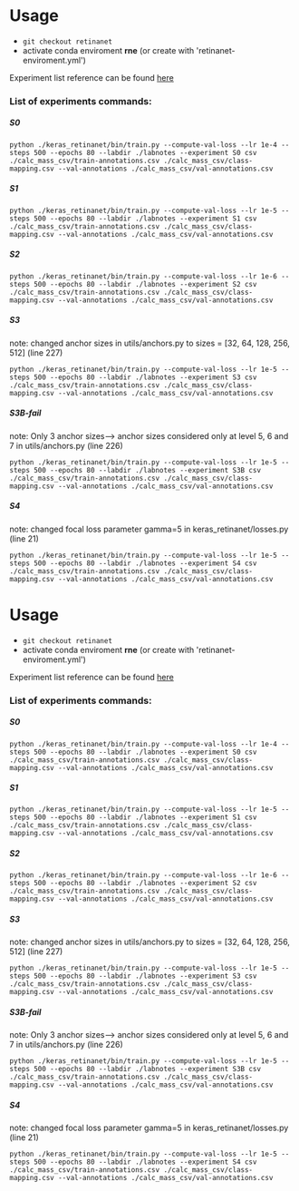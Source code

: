 # Usage

- `git checkout retinanet`
- activate conda enviroment **rne** (or create with 'retinanet-enviroment.yml') 


Experiment list reference can be found [here](https://docs.google.com/spreadsheets/d/1Zs-IN9gQ8vOcLFdOX4foV-iS1ClwsyGjXc5pwQDMUvU/edit#gid=0)

### List of experiments commands:

##### S0

`python ./keras_retinanet/bin/train.py --compute-val-loss --lr 1e-4 --steps 500 --epochs 80 --labdir ./labnotes --experiment S0 csv ./calc_mass_csv/train-annotations.csv ./calc_mass_csv/class-mapping.csv --val-annotations ./calc_mass_csv/val-annotations.csv`

##### S1

`python ./keras_retinanet/bin/train.py --compute-val-loss --lr 1e-5 --steps 500 --epochs 80 --labdir ./labnotes --experiment S1 csv ./calc_mass_csv/train-annotations.csv ./calc_mass_csv/class-mapping.csv --val-annotations ./calc_mass_csv/val-annotations.csv`

##### S2

`python ./keras_retinanet/bin/train.py --compute-val-loss --lr 1e-6 --steps 500 --epochs 80 --labdir ./labnotes --experiment S2 csv ./calc_mass_csv/train-annotations.csv ./calc_mass_csv/class-mapping.csv --val-annotations ./calc_mass_csv/val-annotations.csv`

##### S3

note: changed anchor sizes in utils/anchors.py to sizes = [32, 64, 128, 256, 512] (line 227)

`python ./keras_retinanet/bin/train.py --compute-val-loss --lr 1e-5 --steps 500 --epochs 80 --labdir ./labnotes --experiment S3 csv ./calc_mass_csv/train-annotations.csv ./calc_mass_csv/class-mapping.csv --val-annotations ./calc_mass_csv/val-annotations.csv`


##### S3B-fail

note: Only 3 anchor sizes--> anchor sizes considered only at level 5, 6 and 7 in utils/anchors.py (line 226)

`python ./keras_retinanet/bin/train.py --compute-val-loss --lr 1e-5 --steps 500 --epochs 80 --labdir ./labnotes --experiment S3B csv ./calc_mass_csv/train-annotations.csv ./calc_mass_csv/class-mapping.csv --val-annotations ./calc_mass_csv/val-annotations.csv`



##### S4

note: changed focal loss parameter gamma=5 in keras_retinanet/losses.py (line 21)

`python ./keras_retinanet/bin/train.py --compute-val-loss --lr 1e-5 --steps 500 --epochs 80 --labdir ./labnotes --experiment S4 csv ./calc_mass_csv/train-annotations.csv ./calc_mass_csv/class-mapping.csv --val-annotations ./calc_mass_csv/val-annotations.csv`



# Usage

- `git checkout retinanet`
- activate conda enviroment **rne** (or create with 'retinanet-enviroment.yml') 


Experiment list reference can be found [here](https://docs.google.com/spreadsheets/d/1Zs-IN9gQ8vOcLFdOX4foV-iS1ClwsyGjXc5pwQDMUvU/edit#gid=0)

### List of experiments commands:

##### S0

`python ./keras_retinanet/bin/train.py --compute-val-loss --lr 1e-4 --steps 500 --epochs 80 --labdir ./labnotes --experiment S0 csv ./calc_mass_csv/train-annotations.csv ./calc_mass_csv/class-mapping.csv --val-annotations ./calc_mass_csv/val-annotations.csv`

##### S1

`python ./keras_retinanet/bin/train.py --compute-val-loss --lr 1e-5 --steps 500 --epochs 80 --labdir ./labnotes --experiment S1 csv ./calc_mass_csv/train-annotations.csv ./calc_mass_csv/class-mapping.csv --val-annotations ./calc_mass_csv/val-annotations.csv`

##### S2

`python ./keras_retinanet/bin/train.py --compute-val-loss --lr 1e-6 --steps 500 --epochs 80 --labdir ./labnotes --experiment S2 csv ./calc_mass_csv/train-annotations.csv ./calc_mass_csv/class-mapping.csv --val-annotations ./calc_mass_csv/val-annotations.csv`

##### S3

note: changed anchor sizes in utils/anchors.py to sizes = [32, 64, 128, 256, 512] (line 227)

`python ./keras_retinanet/bin/train.py --compute-val-loss --lr 1e-5 --steps 500 --epochs 80 --labdir ./labnotes --experiment S3 csv ./calc_mass_csv/train-annotations.csv ./calc_mass_csv/class-mapping.csv --val-annotations ./calc_mass_csv/val-annotations.csv`


##### S3B-fail

note: Only 3 anchor sizes--> anchor sizes considered only at level 5, 6 and 7 in utils/anchors.py (line 226)

`python ./keras_retinanet/bin/train.py --compute-val-loss --lr 1e-5 --steps 500 --epochs 80 --labdir ./labnotes --experiment S3B csv ./calc_mass_csv/train-annotations.csv ./calc_mass_csv/class-mapping.csv --val-annotations ./calc_mass_csv/val-annotations.csv`



##### S4

note: changed focal loss parameter gamma=5 in keras_retinanet/losses.py (line 21)

`python ./keras_retinanet/bin/train.py --compute-val-loss --lr 1e-5 --steps 500 --epochs 80 --labdir ./labnotes --experiment S4 csv ./calc_mass_csv/train-annotations.csv ./calc_mass_csv/class-mapping.csv --val-annotations ./calc_mass_csv/val-annotations.csv`



